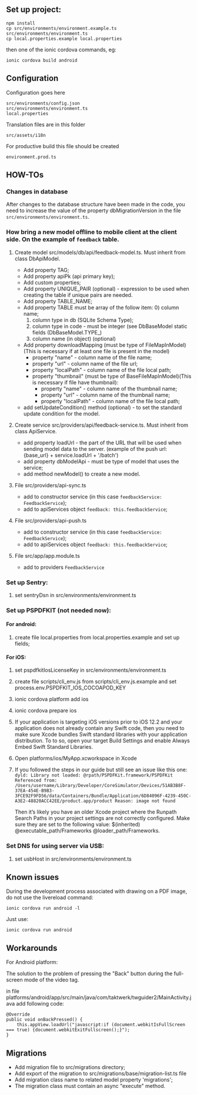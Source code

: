 ## Set up project:
    
    npm install
    cp src/environments/environment.example.ts src/environments/environment.ts
    cp local.properties.example local.properties
    
then one of the ionic cordova commands, eg:

    ionic cordova build android

## Configuration

Configuration goes here

    src/environments/config.json
    src/environments/environment.ts
    local.properties

Translation files are in this folder

    src/assets/i18n

For productive build this file should be created

    environment.prod.ts

## HOW-TOs
### Changes in database

After changes to the database structure have been made in the code,
you need to increase the value of the property dbMigrationVersion in the file `src/environments/environment.ts`.

### How bring a new model offline to mobile client at the client side. On the example of `feedback` table.
1. Create model src/models/db/api/feedback-model.ts. Must inherit from class DbApiModel.
    - Add property TAG;
    - Add property apiPk (api primary key);
    - Add custom properties;
    - Add property UNIQUE_PAIR (optional) - expression to be used when creating the table if unique pairs are needed.
    - Add property TABLE_NAME;
    - Add property TABLE must be array of the follow item:
        0) column name;
        1) column type in db (SQLite Schema Type);
        2) column type in code - must be integer (see DbBaseModel static fields (DbBaseModel.TYPE_<x>)
        3) column name (in object) (optional)
    - Add property downloadMapping (must be type of FileMapInModel) (This is necessary if at least one file is present in the model)
        - property "name" - column name of the file name;
        - property "url" - column name of the file url;
        - property "localPath" - column name of the file local path;
        - property "thumbnail" (must be type of BaseFileMapInModel)(This is necessary if file have thumbnail):
            - property "name" - column name of the thumbnail name;
            - property "url" - column name of the thumbnail name;
            - property "localPath" - column name of the file local path;
    - add setUpdateCondition() method (optional) - to set the standard update condition for the model.

2. Create service src/providers/api/feedback-service.ts. Must inherit from class ApiService.
    - add property loadUrl - the part of the URL that will be used when sending model data to the server. (example of the push url: {base_url} + service.loadUrl + '/batch')
    - add property dbModelApi - must be type of model that uses the service;
    - add method newModel() to create a new model.

3. File src/providers/api-sync.ts
    - add to constructor service (in this case `feedbackService: FeedbackService`);
    - add to apiServices object `feedback: this.feedbackService`;

4. File src/providers/api-push.ts
    - add to constructor service (in this case `feedbackService: FeedbackService`);
    - add to apiServices object `feedback: this.feedbackService`;

5. File src/app/app.module.ts
    - add to providers `FeedbackService`

### Set up Sentry:
1) set sentryDsn in src/environments/environment.ts

### Set up PSPDFKIT (not needed now):
#### For android:
1) create file local.properties from local.properties.example and set up fields;
#### For iOS:
1) set pspdfkitIosLicenseKey in src/environments/environment.ts
2) create file scripts/cli_env.js from scripts/cli_env.js.example and set process.env.PSPDFKIT_IOS_COCOAPOD_KEY
3) ionic cordova platform add ios
4) ionic cordova prepare ios
5) If your application is targeting iOS versions prior to iOS 12.2 and your application does not already contain any Swift code, then you need to make sure Xcode bundles Swift standard libraries with your application distribution. To to so, open your target Build Settings and enable Always Embed Swift Standard Libraries.
6) Open platforms/ios/MyApp.xcworkspace in Xcode
7) If you followed the steps in our guide but still see an issue like this one:
   `dyld: Library not loaded: @rpath/PSPDFKit.framework/PSPDFKit
   Referenced from: /Users/username/Library/Developer/CoreSimulator/Devices/51AB3B8F-37EA-454E-B9B3-3FCE92F9FD56/data/Containers/Bundle/Application/6D84096F-4239-450C-A3E2-48820ACC42EE/product.app/product
   Reason: image not found`
   
   Then it’s likely you have an older Xcode project where the Runpath Search Paths in your project settings are not correctly configured. Make sure they are set to the following value: $(inherited) @executable_path/Frameworks @loader_path/Frameworks.

### Set DNS for using server via USB:
1) set usbHost in src/environments/environment.ts

## Known issues

During the development process associated with drawing on a PDF image, do not use the livereload command:
    
    ionic cordova run android -l

Just use:

    ionic cordova run android

## Workarounds

For Android platform:

The solution to the problem of pressing the "Back" button during the full-screen mode of the video tag.

in file platforms/android/app/src/main/java/com/taktwerk/twguider2/MainActivity.java add following code:

```
@Override
public void onBackPressed() {
    this.appView.loadUrl("javascript:if (document.webkitIsFullScreen === true) {document.webkitExitFullscreen();}");
}
```

## Migrations

- Add migration file to src/migrations directory;
- Add export of the migration to src/migrations/base/migration-list.ts file
- Add migration class name to related model property 'migrations';
- The migration class must contain an async "execute" method.